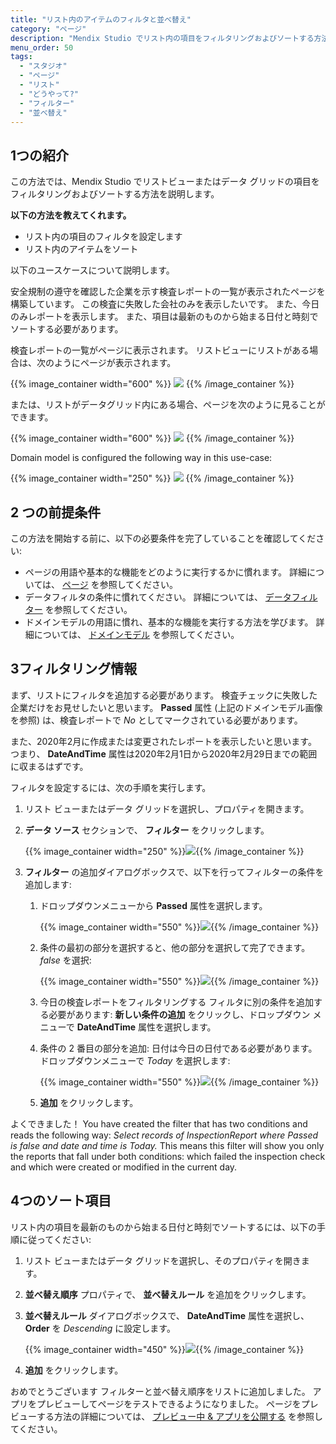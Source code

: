 ```yaml
---
title: "リスト内のアイテムのフィルタと並べ替え"
category: "ページ"
description: "Mendix Studio でリスト内の項目をフィルタリングおよびソートする方法を説明します。"
menu_order: 50
tags:
  - "スタジオ"
  - "ページ"
  - "リスト"
  - "どうやって?"
  - "フィルター"
  - "並べ替え"
---
```


## 1つの紹介

この方法では、Mendix Studio でリストビューまたはデータ グリッドの項目をフィルタリングおよびソートする方法を説明します。

**以下の方法を教えてくれます。**

* リスト内の項目のフィルタを設定します
* リスト内のアイテムをソート

以下のユースケースについて説明します。

安全規制の遵守を確認した企業を示す検査レポートの一覧が表示されたページを構築しています。 この検査に失敗した会社のみを表示したいです。 また、今日のみレポートを表示します。 また、項目は最新のものから始まる日付と時刻でソートする必要があります。

検査レポートの一覧がページに表示されます。 リストビューにリストがある場合は、次のようにページが表示されます。

{{% image_container width="600" %}}
![](attachments/pages-how-to-filter-and-sort/list-view-example.png)
{{% /image_container %}}

または、リストがデータグリッド内にある場合、ページを次のように見ることができます。

{{% image_container width="600" %}}
![](attachments/pages-how-to-filter-and-sort/page-example-data-grid.png)
{{% /image_container %}}

Domain model is configured the following way in this use-case:

{{% image_container width="250" %}}
![](attachments/pages-how-to-filter-and-sort/domain-model.png)
{{% /image_container %}}

## 2 つの前提条件

この方法を開始する前に、以下の必要条件を完了していることを確認してください:

* ページの用語や基本的な機能をどのように実行するかに慣れます。 詳細については、 [ページ](/studio/page-editor) を参照してください。
* データフィルタの条件に慣れてください。 詳細については、 [データフィルター](/studio/data-filters) を参照してください。
* ドメインモデルの用語に慣れ、基本的な機能を実行する方法を学びます。 詳細については、 [ドメインモデル](/studio/domain-models) を参照してください。

## 3フィルタリング情報

まず、リストにフィルタを追加する必要があります。  検査チェックに失敗した企業だけをお見せしたいと思います。 **Passed** 属性 (上記のドメインモデル画像を参照) は、検査レポートで *No* としてマークされている必要があります。

また、2020年2月に作成または変更されたレポートを表示したいと思います。 つまり、 **DateAndTime** 属性は2020年2月1日から2020年2月29日までの範囲に収まるはずです。

フィルタを設定するには、次の手順を実行します。

1. リスト ビューまたはデータ グリッドを選択し、プロパティを開きます。

2. **データ ソース** セクションで、 **フィルター** をクリックします。

    {{% image_container width="250" %}}![](attachments/pages-how-to-filter-and-sort/properties-filter.png){{% /image_container %}}

3. **フィルター** の追加ダイアログボックスで、以下を行ってフィルターの条件を追加します:

    1. ドロップダウンメニューから **Passed** 属性を選択します。

        {{% image_container width="550" %}}![](attachments/pages-how-to-filter-and-sort/add-filter-select-attribute.png){{% /image_container %}}

    2. 条件の最初の部分を選択すると、他の部分を選択して完了できます。 *false* を選択:

        {{% image_container width="550" %}}![](attachments/pages-how-to-filter-and-sort/add-filter-condition.png){{% /image_container %}}

    3. 今日の検査レポートをフィルタリングする フィルタに別の条件を追加する必要があります: **新しい条件の追加** をクリックし、ドロップダウン メニューで **DateAndTime** 属性を選択します。

    4. 条件の 2 番目の部分を追加: 日付は今日の日付である必要があります。 ドロップダウンメニューで *Today* を選択します:

        {{% image_container width="550" %}}![](attachments/pages-how-to-filter-and-sort/filter-date-and-time.png){{% /image_container %}}

    5. **追加** をクリックします。

よくできました！ You have created the filter that has two conditions and reads the following way: *Select records of InspectionReport where Passed is false and date and time is Today.* This means this filter will show you only the reports that fall under both conditions: which failed the inspection check and which were created or modified in the current day.

## 4つのソート項目

リスト内の項目を最新のものから始まる日付と時刻でソートするには、以下の手順に従ってください:

1. リスト ビューまたはデータ グリッドを選択し、そのプロパティを開きます。

2. **並べ替え順序** プロパティで、 **並べ替えルール** を追加をクリックします。

3. **並べ替えルール** ダイアログボックスで、 **DateAndTime** 属性を選択し、 **Order** を *Descending* に設定します。

    {{% image_container width="450" %}}![](attachments/pages-how-to-filter-and-sort/add-sorting-rule.png){{% /image_container %}}

4. **追加** をクリックします。

おめでとうございます フィルターと並べ替え順序をリストに追加しました。 アプリをプレビューしてページをテストできるようになりました。 ページをプレビューする方法の詳細については、 [プレビュー中 & アプリを公開する](/studio/publishing-app) を参照してください。
